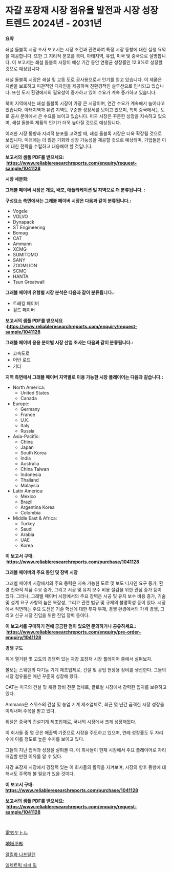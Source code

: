 <p><h1>자갈 포장재 시장 점유율 발전과 시장 성장 트렌드 2024년 - 2031년</h1></p><p><strong>요약</strong></p>
<p><p>쇄설 돌블록 시장 조사 보고서는 시장 조건과 관련하여 특정 시장 동향에 대한 실행 요약을 제공합니다. 또한 그 지리적 분포를 북미, 아태지역, 유럽, 미국 및 중국으로 설명합니다. 이 보고서는 쇄설 돌블록 시장이 예상 기간 동안 연평균 성장률인 12.9%로 성장할 것으로 예상됩니다.</p><p>쇄설 돌블록 시장은 쇄설 및 교동 도로 공사용으로서 인기를 얻고 있습니다. 이 제품은 지반을 보호하고 미관적인 디자인을 제공하며 친환경적인 솔루션으로 인식되고 있습니다. 또한 도시 환경에서의 필요성이 증가하고 있어 수요가 계속 증가하고 있습니다.</p><p>북미 지역에서는 쇄설 돌블록 시장이 가장 큰 시장이며, 연간 수요가 계속해서 늘어나고 있습니다. 아태지역과 유럽 지역도 꾸준한 성장세를 보이고 있으며, 특히 중국에서는 도로 공사 분야에서 큰 수요를 보이고 있습니다. 미국 시장은 꾸준한 성장을 지속하고 있으며, 쇄설 돌블록 제품의 인기가 더욱 높아질 것으로 예상됩니다.</p><p>이러한 시장 동향과 지리적 분포를 고려할 때, 쇄설 돌블록 시장은 더욱 확장될 것으로 보입니다. 미래에는 더 많은 기회와 성장 가능성을 제공할 것으로 예상되며, 기업들은 이에 대한 전략을 수립하고 대응해야 할 것입니다.</p></p>
<p><strong>보고서의 샘플 PDF를 받으세요: &nbsp;<a href="https://www.reliableresearchreports.com/enquiry/request-sample/1041128">https://www.reliableresearchreports.com/enquiry/request-sample/1041128</a></strong></p>
<p><strong>시장 세분화:</strong></p>
<p><strong> 그래블 페이버 시장은 개요, 배포, 애플리케이션 및 지역으로 더 분류됩니다. :</strong></p>
<p><strong>구성요소 측면에서는 그래블 페이버 시장은 다음과 같이 분류됩니다.:</strong></p>
<p><ul><li>Vogele</li><li>VOLVO</li><li>Dynapack</li><li>ST Engineering</li><li>Bomag</li><li>CAT</li><li>Ammann</li><li>XCMG</li><li>SUMITOMO</li><li>SANY</li><li>ZOOMLION</li><li>SCMC</li><li>HANTA</li><li>Tsun Greatwall</li></ul></p>
<p><strong> 그래블 페이버 유형별 시장 분석은 다음과 같이 분류됩니다.:</strong></p>
<p><ul><li>트래킹 페이버</li><li>휠드 페이버</li></ul></p>
<p><strong>보고서의 샘플 PDF를 받으세요 :<a href="https://www.reliableresearchreports.com/enquiry/request-sample/1041128">https://www.reliableresearchreports.com/enquiry/request-sample/1041128</a></strong></p>
<p><strong> 그래블 페이버 응용 분야별 시장 산업 조사는 다음과 같이 분류됩니다.:</strong></p>
<p><ul><li>고속도로</li><li>어반 로드</li><li>기타</li></ul></p>
<p><strong>지역 측면에서 그래블 페이버 지역별로 이용 가능한 시장 플레이어는 다음과 같습니다.:</strong></p>
<p><ul>
    <li>
        North America:
        <ul>
            <li>United States</li>
            <li>Canada</li>
        </ul>
    </li>
    <li>
        Europe:
        <ul>
            <li>Germany</li>
            <li>France</li>
            <li>U.K.</li>
            <li>Italy</li>
            <li>Russia</li>
        </ul>
    </li>
    <li>
        Asia-Pacific:
        <ul>
            <li>China</li>
            <li>Japan</li>
            <li>South Korea</li>
            <li>India</li>
            <li>Australia</li>
            <li>China Taiwan</li>
            <li>Indonesia</li>
            <li>Thailand</li>
            <li>Malaysia</li>
        </ul>
    </li>
    <li>
        Latin America:
        <ul>
            <li>Mexico</li>
            <li>Brazil</li>
            <li>Argentina Korea</li>
            <li>Colombia</li>
        </ul>
    </li>
    <li>
        Middle East & Africa:
        <ul>
            <li>Turkey</li>
            <li>Saudi</li>
            <li>Arabia</li>
            <li>UAE</li>
            <li>Korea</li>
        </ul>
    </li>
    </ul></p>
<p><strong>이 보고서 구매: &nbsp;<a href="https://www.reliableresearchreports.com/purchase/1041128">https://www.reliableresearchreports.com/purchase/1041128</a></strong></p>
<p><strong>그래블 페이버의 주요 동인 및 장벽 시장</strong></p>
<p><p>그래벨 페이버 시장에서의 주요 동력은 지속 가능한 도로 및 보도 디자인 요구 증가, 환경 친화적 제품 수요 증가, 그리고 시공 및 유지 보수 비용 절감을 위한 관심 증가 등이 있다. 그러나, 그래벨 페이버 시장에서의 주요 장벽은 시공 및 유지 보수 비용 증가, 기술 및 설계 요구 사항의 높은 복잡성, 그리고 관련 법규 및 규제의 불명확성 등이 있다. 시장에서 직면하는 주요 도전은 기술 혁신에 대한 투자 부재, 경쟁 환경에서의 가격 경쟁, 그리고 신규 시장 진입을 위한 진입 장벽 등이다.</p></p>
<p><strong>이 보고서를 구매하기 전에 궁금한 점이 있으면 문의하거나 공유하세요.: &nbsp;<a href="https://www.reliableresearchreports.com/enquiry/pre-order-enquiry/1041128">https://www.reliableresearchreports.com/enquiry/pre-order-enquiry/1041128</a></strong></p>
<p><strong>경쟁 구도</strong></p>
<p><p>위애 열거된 몇 고도의 경쟁력 있는 자강 포장재 시장 플레이어 중에서 살펴보자. </p><p>볼보는 스웨덴의 다기능 기계 제조업체로, 건설 및 광업 현장용 장비를 생산한다. 그들의 시장 점유율은 매년 꾸준히 성장해 왔다. </p><p>CAT는 미국의 건설 및 채광 장비 전문 업체로, 글로벌 시장에서 강력한 입지를 보유하고 있다.</p><p>Ammann은 스위스의 건설 및 농업 기계 제조업체로, 최근 몇 년간 급격한 시장 성장을 이뤄내며 주목을 받고 있다. </p><p>위텔은 중국의 건설기계 제조업체로, 국내외 시장에서 크게 성장해왔다. </p><p>이 회사들 중 몇 곳은 매출액 기준으로 시장을 주도하고 있으며, 연례 성장률도 두 자리 수에 이를 정도로 높은 수치를 보이고 있다. </p><p>그들의 지난 업적과 성장을 살펴볼 때, 이 회사들이 현재 시장에서 주요 플레이어로 자리매김할 만한 이유를 알 수 있다. </p><p>자강 포장재 시장에서 경쟁력 있는 이 회사들의 활약을 지켜보며, 시장의 향후 동향에 대해서도 주목해 볼 필요가 있을 것이다.</p></p>
<p><strong>이 보고서 구매: &nbsp; <a href="https://www.reliableresearchreports.com/purchase/1041128">https://www.reliableresearchreports.com/purchase/1041128</a></strong></p>
<p><strong>보고서의 샘플 PDF를 받으세요: &nbsp;<a href="https://www.reliableresearchreports.com/enquiry/request-sample/1041128">https://www.reliableresearchreports.com/enquiry/request-sample/1041128</a></strong><strong></strong></p>
<p>&nbsp;</p>
<p><p><a href="https://medium.com/@nic.neale/%E9%9B%BB%E6%B0%97%E3%82%B1%E3%83%88%E3%83%AB%E5%B8%82%E5%A0%B4%E3%81%AE%E5%88%86%E6%9E%90%E3%81%A82024%E5%B9%B4%E3%81%8B%E3%82%892031%E5%B9%B4%E3%81%BE%E3%81%A7%E3%81%AE%E6%9C%9F%E9%96%93%E3%81%AE%E3%82%B5%E3%82%A4%E3%82%BA%E4%BA%88%E6%B8%AC-37c905742f5c">電気ケトル</a></p><p><a href="https://medium.com/@stevenhuson95/%E5%9C%B0%E5%8C%BA%E5%86%B7%E5%8D%B4%E5%B8%82%E5%A0%B4%E3%81%AE%E5%88%86%E6%9E%90-%E3%82%B0%E3%83%AD%E3%83%BC%E3%83%90%E3%83%AB%E7%94%A3%E6%A5%AD%E3%81%AE%E8%A6%8B%E9%80%9A%E3%81%97%E3%81%A8%E4%BA%88%E6%B8%AC-2024%E5%B9%B4%E3%81%8B%E3%82%892031%E5%B9%B4-e70e9c0b5170">地域冷却</a></p><p><a href="https://medium.com/@twix678568/%EC%95%8C%ED%82%AC%ED%99%94-%EB%82%98%ED%94%84%ED%83%88%EB%A0%8C-%EC%8B%9C%EC%9E%A5-%EA%B7%9C%EB%AA%A8-%EC%8B%9C%EC%9E%A5-%EC%A0%84%EB%A7%9D-%EB%B0%8F-%EC%8B%9C%EC%9E%A5-%EC%98%88%EC%B8%A1-2024%EB%85%84%EB%B6%80%ED%84%B0-2031%EB%85%84%EA%B9%8C%EC%A7%80-fc316cdddd0f">알킬화 나프탈렌</a></p><p><a href="https://medium.com/@dinty11332244/%EC%A0%84%EA%B8%B0-%ED%8E%98%ED%8D%BC-%EB%B0%80-%EC%8B%9C%EC%9E%A5-%EC%A1%B0%EC%82%AC-%EB%B3%B4%EA%B3%A0%EC%84%9C-%EC%97%AD%EC%82%AC-%EB%B0%8F-%EC%98%88%EC%B8%A1-2024%EB%85%84%EB%B6%80%ED%84%B0-2031%EB%85%84%EA%B9%8C%EC%A7%80-abb36e6f406d">일렉트릭 페퍼 밀</a></p></p>